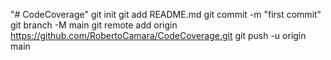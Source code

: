 "# CodeCoverage"  git init git add README.md git commit -m "first commit" git branch -M main git remote add origin https://github.com/RobertoCamara/CodeCoverage.git git push -u origin main
